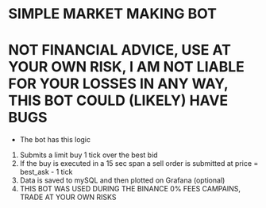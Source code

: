 # SIMPLE MARKET MAKING BOT

# NOT FINANCIAL ADVICE, USE AT YOUR OWN RISK, I AM NOT LIABLE FOR YOUR LOSSES IN ANY WAY, THIS BOT COULD (LIKELY) HAVE BUGS

- The bot has this logic
1. Submits a limit buy 1 tick over the best bid
2. If the buy is executed in a 15 sec span a sell order is submitted at price = best_ask - 1 tick
3. Data is saved to mySQL and then plotted on Grafana (optional)
4. THIS BOT WAS USED DURING THE BINANCE 0% FEES CAMPAINS, TRADE AT YOUR OWN RISKS
